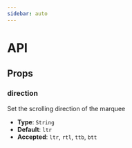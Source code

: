 ```yaml
---
sidebar: auto
---
```


# API

## Props

### direction

Set the scrolling direction of the marquee

- **Type**: `String`
- **Default**: `ltr`
- **Accepted**: `ltr`, `rtl`, `ttb`, `btt`